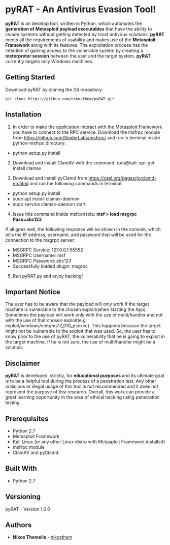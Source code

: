 # pyRAT - An Antivirus Evasion Tool!

**pyRAT** is an desktop tool, written in Python, which automates the **generation of Metasploit payload executables** that have the ability to invade systems without getting detected by most antivirus solutions. **pyRAT** meets all the requirements of usability and makes use of the **Metasploit Framework** along with its features. The exploitation process has the intention of gaining access to the vulnerable system by creating a **meterpreter session** between the user and the target system. **pyRAT** currently targets only Windows machines.


## Getting Started

Download pyRAT by cloning the Git repository:

	git clone https://github.com/nikosthem/pyRAT.git


## Installation

1. In order to make the application interact with the Metasploit Framework you have to connect to the RPC service. Download the msfrpc module from
https://github.com/SpiderLabs/msfrpc/ and run in terminal inside python-msfrpc directory:
* python setup.py install

2. Download and install ClamAV with the command:
root@kali: apt-get install clamav

3. Download and install pyClamd from https://xael.org/pages/pyclamd-en.html
and run the following commands in terminal:
* python setup.py install
* sudo apt install clamav-daemon
* sudo service clamav-daemon start

4. Issue this command inside msfconsole:
**msf > load msgrpc Pass=abc123**

If all goes well, the following response will be shown in the console, which tells
the IP address, username, and password that will be used for the connection to
the msgrpc server:
* MSGRPC Service: 127.0.0.1:55552
* MSGRPC Username: msf
* MSGRPC Password: abc123
* Successfully loaded plugin: msgrpc

5. Run pyRAT.py and enjoy hacking!


## Important Notice 

The user has to be aware that the payload will only work if the target machine is vulnerable to the chosen exploit(when starting the App). Sometimes the payload will work only with the use of multi/handler and not with the use of that chosen exploit(e.g. exploit/windows/smb/ms17_010_psexec). This happens because the target might not be vulnerable to the exploit that was used. 
So, the user has to know prior to the use of pyRAT, the vulnerability that he is going to exploit in the target machine. If he is not sure, the use of multi/handler might be a solution.

## Disclaimer

**pyRAT** is developed, strictly, for **educational purposes** and its ultimate goal is to be a helpful tool during the process of a penetration test. Any other malicious or illegal usage of this tool is not recommended and it does not represent the purpose of thsi research. Overall, this work can provide a great learning opportunity in the area of ethical hacking using penetration testing.


## Prerequisites

 - Python 2.7
 - Metasploit Framework
 - Kali Linux (or any other Linux distro with Metasploit Framework installed)
 - msfrpc module
 - ClamAV and pyClamd


## Built With

* Python 2.7


## Versioning

pyRAT - Version 1.0.0


## Authors

* **Nikos Themelis** - [nikosthem](https://github.com/nikosthem)
